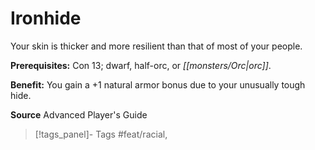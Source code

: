 ﻿---
cssclass: [feats]

---
# Ironhide

Your skin is thicker and more resilient than that of most of your people.

**Prerequisites:** Con 13; dwarf, half-orc, or _[[monsters/Orc|orc]]_.

**Benefit:** You gain a +1 natural armor bonus due to your unusually tough hide.

**Source** Advanced Player's Guide
>[!tags_panel]- Tags
> #feat/racial, 